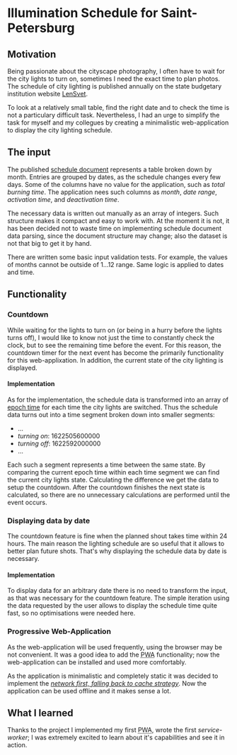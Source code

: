 # Illumination Schedule for Saint-Petersburg

## Motivation

Being passionate about the cityscape photography, I often have to wait for the city lights to turn on, sometimes I need the exact time to plan photos. The schedule of city lighting is published annually on the state budgetary institution website [LenSvet][lensvet].

To look at a relatively small table, find the right date and to check the time is not a particulary difficult task. Nevertheless, I had an urge to simplify the task for myself and my collegues by creating a minimalistic web-application to display the city lighting schedule.

## The input

The published [schedule document][schedule] represents a table broken down by month. Entries are grouped by dates, as the schedule changes every few days. Some of the columns have no value for the application, such as *total burning time*. The application nees such columns as *month*, *date range*, *activation time*, and *deactivation time*.

The necessary data is written out manually as an array of integers. Such structure makes it compact and easy to work with. At the moment it is not, it has been decided not to waste time on implementing schedule document data parsing, since the document structure may change; also the dataset is not that big to get it by hand.

There are written some basic input validation tests. For example, the values of months cannot be outside of 1...12 range. Same logic is applied to dates and time.

## Functionality

### Countdown

While waiting for the lights to turn on (or being in a hurry before the lights turns off), I would like to know not just the time to constantly check the clock, but to see the remaining time before the event. For this reason, the countdown timer for the next event has become the primarily functionality for this web-applixation. In addition, the current state of the city lighting is displayed.

#### Implementation

As for the implementation, the schedule data is transformed into an array of [epoch time][epoch] for each time the city lights are switched. Thus the schedule data turns out into a time segment broken down into smaller segments:

- ...
- *turning on*: 1622505600000
- *turning off*: 1622592000000
- ...

Each such a segment represents a time between the same state. By comparing the current epoch time within each time segment we can find the current city lights state. Calculating the difference we get the data to setup the countdown. After the countdown finishes the next state is calculated, so there are no unnecessary calculations are performed until the event occurs.

### Displaying data by date

The countdown feature is fine when the planned shout takes time within 24 hours. The main reason the lighting schedule are so useful that it allows to better plan future shots. That's why displaying the schedule data by date is necessary.

#### Implementation

To display data for an arbitrary date there is no need to transform the input, as that was necessary for the countdown feature. The simple iteration using the data requested by the user allows to display the schedule time quite fast, so no optimisations were needed here.

### Progressive Web-Application

As the web-application will be used frequently, using the browser may be not convenient. It was a good idea to add the <abbr title="Progressive Web Apps">PWA</abbr> functionality; now the web-application can be installed and used more comfortably.

As the application is minimalistic and completely static it was decided to implement the [*network first, falling back to cache strategy*][service-worker-strategy]. Now the application can be used offline and it makes sense a lot.

## What I learned

Thanks to the project I implemented my first <abbr title="Progressive Web Apps">PWA</abbr>, wrote the first *service-worker*; I was extremely excited to learn about it's capabilities and see it in action.

[lensvet]: https://lensvet.spb.ru/grafik_raboty_naruzhnogo_osvescheni/
[schedule]: https://lensvet.spb.ru/d/26909/d/no-2023-gbu-utverzhden-1.pdf
[epoch]: https://www.epoch101.com/
[service-worker-strategy]: https://developer.chrome.com/docs/workbox/caching-strategies-overview/#network-first-falling-back-to-cache
